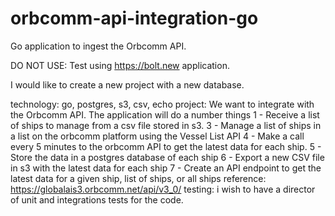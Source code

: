 # orbcomm-api-integration-go

Go application to ingest the Orbcomm API.

DO NOT USE: Test using https://bolt.new application.


I would like to create a new project with a new database.

technology: go, postgres, s3, csv, echo
project: We want to integrate with the Orbcomm API. The application will do a number things 1 - Receive a list of ships to manage from a csv file stored in s3. 3 - Manage a list of ships in a list on the orbcomm platform using the Vessel List API 4 - Make a call every 5 minutes to the orbcomm API to get the latest data for each ship. 5 - Store the data in a postgres database of each ship 6 - Export a new CSV file in s3 with the latest data for each ship 7 - Create an API endpoint to get the latest data for a given ship, list of ships, or all ships
reference: https://globalais3.orbcomm.net/api/v3_0/
testing: i wish to have a director of unit and integrations tests for the code.